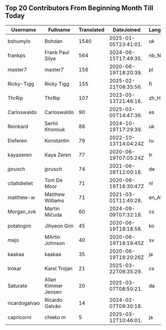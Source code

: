 ## Top 20 Contributors From Beginning Month Till Today ##
|Username|Fullname|Translated|DateJoined|Language|
|--------|--------|----------|----------|-------|
|bshumylo|Bohdan|1540|2025-01-05T23:41:01.|uk|
|frankps|Frank Paul Silye|564|2024-06-15T17:49:35.|nb_NO|
|master7|master7|156|2020-06-19T18:20:39.|pl|
|Ricky-Tigg|Ricky Tigg|155|2025-02-21T08:35:56.|fi|
|ThrRip|ThrRip|107|2023-05-13T21:46:16.|zh_Hans|
|Carloswaldo|Carloswaldo|90|2025-03-05T14:47:36.|es|
|Reinkard|Serhii Khomiuk|88|2024-10-19T17:29:39.|uk|
|Eleferen|Konstantin|79|2022-10-13T14:04:24Z|ru|
|kayazeren|Kaya Zeren|77|2020-06-19T07:05:24Z|tr|
|jprusch|jprusch|74|2021-06-28T12:00:18.|de|
|ctlaltdieliet|Tom De Moor|71|2020-06-19T16:30:47Z|nl|
|matthew-w|Matthew Williams|71|2021-03-01T11:40:28.|en_AU|
|Morgan_svk|Martin Mičuda|60|2024-09-09T07:32:18.|cs|
|potatogim|Jihyeon Gim|45|2020-06-19T18:18:58.|ko|
|majo|MArtin Johnson|40|2020-06-19T18:19:45Z|sv|
|kaakaa|kaakaa|35|2020-06-19T18:20:26Z|ja|
|trokar|Karel Trojan|21|2025-03-22T08:35:29.|cs|
|Saturate|Allan Kimmer Jensen|20|2025-03-07T08:50:21.|da|
|ricardogalvao|Ricardo Galvão|14|2024-02-07T09:30:18.||
|capricorni|chieko m|5|2025-03-12T10:46:01.|ja|

